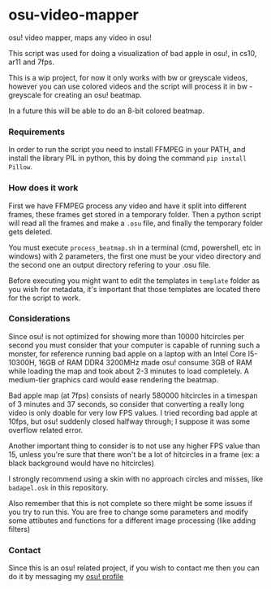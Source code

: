 # osu-video-mapper
osu! video mapper, maps any video in osu!

This script was used for doing a visualization of bad apple in osu!, in cs10, ar11 and 7fps.

This is a wip project, for now it only works with bw or greyscale videos, however you can use colored videos and the script will process it in bw - greyscale for creating an osu! beatmap.

In a future this will be able to do an 8-bit colored beatmap.

### Requirements
In order to run the script you need to install FFMPEG in your PATH, and install the library PIL in python, this by doing the command `pip install Pillow`.

### How does it work
First we have FFMPEG process any video and have it split into different frames, these frames get stored in a temporary folder. Then a python script will read all the frames and make a `.osu` file, and finally the temporary folder gets deleted.

You must execute `process_beatmap.sh` in a terminal (cmd, powershell, etc in windows) with 2 parameters, the first one must be your video directory and the second one an output directory refering to your .osu file.

Before executing you might want to edit the templates in `template` folder as you wish for metadata, it's important that those templates are located there for the script to work.

### Considerations
Since osu! is not optimized for showing more than 10000 hitcircles per second you must consider that your computer is capable of running such a monster, for reference running bad apple on a laptop with an Intel Core I5-10300H, 16GB of RAM DDR4 3200MHz made osu! consume 3GB of RAM while loading the map and took about 2-3 minutes to load completely. A medium-tier graphics card would ease rendering the beatmap.

Bad apple map (at 7fps) consists of nearly 580000 hitcircles in a timespan of 3 minutes and 37 seconds, so consider that converting a really long video is only doable for very low FPS values. I tried recording bad apple at 10fps, but osu! suddenly closed halfway through; I suppose it was some overflow related error.

Another important thing to consider is to not use any higher FPS value than 15, unless you're sure that there won't be a lot of hitcircles in a frame (ex: a black background would have no hitcircles)

I strongly recommend using a skin with no approach circles and misses, like `badapel.osk` in this repository.

Also remember that this is not complete so there might be some issues if you try to run this. You are free to change some parameters and modify some attibutes and functions for a different image processing (like adding filters)

### Contact
Since this is an osu! related project, if you wish to contact me then you can do it by messaging my [osu! profile](https://osu.ppy.sh/users/4282963)
